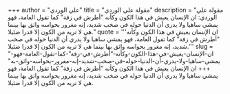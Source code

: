 +++
author = "علي الوردي"
title = "مقولة علي الوردي"
description = "مقولة علي الوردي: ان الإنسان يعيش في هذا الكون وكأنه “أطرش في زفة” كما تقول العامة، فهو يمشي ساهيا ولا يدري أن الدنيا حوله في صخب شديد، إنه مغرور بحواسه واثق بها بينما هي لا تريه من الكون إلا قدرا ضئيلا."
quote = '''ان الإنسان يعيش في هذا الكون وكأنه “أطرش في زفة” كما تقول العامة، فهو يمشي ساهيا ولا يدري أن الدنيا حوله في صخب شديد، إنه مغرور بحواسه واثق بها بينما هي لا تريه من الكون إلا قدرا ضئيلا.'''
slug = "ان-الإنسان-يعيش-في-هذا-الكون-وكأنه-“أطرش-في-زفة”-كما-تقول-العامة-فهو-يمشي-ساهيا-ولا-يدري-أن-الدنيا-حوله-في-صخب-شديد-إنه-مغرور-بحواسه-واثق-به"
+++
ان الإنسان يعيش في هذا الكون وكأنه “أطرش في زفة” كما تقول العامة، فهو يمشي ساهيا ولا يدري أن الدنيا حوله في صخب شديد، إنه مغرور بحواسه واثق بها بينما هي لا تريه من الكون إلا قدرا ضئيلا.
